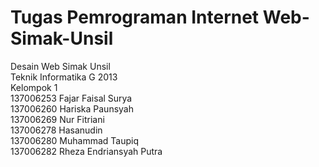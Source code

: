 Tugas Pemrograman Internet Web-Simak-Unsil
==========================================
Desain Web Simak Unsil<br>
Teknik Informatika G 2013<br>
Kelompok 1 <br>
137006253 Fajar Faisal Surya<br>
137006260 Hariska Paunsyah<br>
137006269 Nur Fitriani<br>
137006278 Hasanudin<br>
137006280 Muhammad Taupiq<br>
137006282 Rheza Endriansyah Putra<br>
